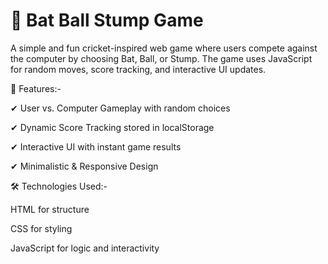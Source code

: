 # 🏏 Bat Ball Stump Game
A simple and fun cricket-inspired web game where users compete against the computer by choosing Bat, Ball, or Stump. The game uses JavaScript for random moves, score tracking, and interactive UI updates.

🚀 Features:-

✔ User vs. Computer Gameplay with random choices

✔ Dynamic Score Tracking stored in localStorage

✔ Interactive UI with instant game results

✔ Minimalistic & Responsive Design

🛠️ Technologies Used:-

HTML for structure

CSS for styling

JavaScript for logic and interactivity
